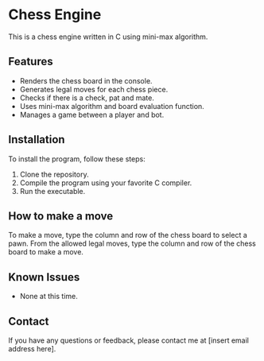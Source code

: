 # Chess Engine

This is a chess engine written in C using mini-max algorithm.

## Features

- Renders the chess board in the console.
- Generates legal moves for each chess piece.
- Checks if there is a check, pat and mate.
- Uses mini-max algorithm and board evaluation function.
- Manages a game between a player and bot.

## Installation

To install the program, follow these steps:

1. Clone the repository.
2. Compile the program using your favorite C compiler.
3. Run the executable.

## How to make a move
To make a move, type the column and row of the chess board to select a pawn. From the allowed legal moves, type the column and row of the chess board to make a move.

## Known Issues

- None at this time.

## Contact

If you have any questions or feedback, please contact me at [insert email address here].
